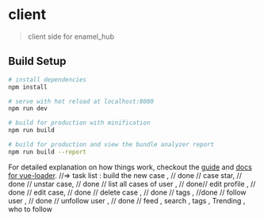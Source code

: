# client

> client side for enamel_hub

## Build Setup

``` bash
# install dependencies
npm install

# serve with hot reload at localhost:8080
npm run dev

# build for production with minification
npm run build

# build for production and view the bundle analyzer report
npm run build --report
```

For detailed explanation on how things work, checkout the [guide](http://vuejs-templates.github.io/webpack/) and [docs for vue-loader](http://vuejs.github.io/vue-loader).
//=> task list :
build the new case , // done //
case star,  // done //
unstar case,  // done //
list all cases of user , // done//
edit profile ,  // done //
edit case,  // done //
delete case ,  // done //
tags , //done //
follow user ,  // done //
unfollow user ,  // done //
feed , 
search , 
tags , 
Trending ,
who to follow
